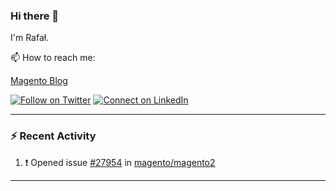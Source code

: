 ### Hi there 👋

I'm Rafał. 

📫 How to reach me:

[Magento Blog](www.empisoft.com)

[![Follow on Twitter](https://img.shields.io/badge/--twitter?label=Twitter&logo=Twitter&style=social)](https://twitter.com/rafalkos) [![Connect on LinkedIn](https://img.shields.io/badge/--linkedin?label=LinkedIn&logo=LinkedIn&style=social)](https://www.linkedin.com/in/rafal-kos)

---

### :zap: Recent Activity

<!--START_SECTION:activity-->
1. ❗️ Opened issue [#27954](https://github.com//magento/magento2/issues/27954) in [magento/magento2](https://github.com//magento/magento2)
<!--END_SECTION:activity-->

---
